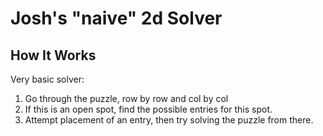 # Josh's "naive" 2d Solver

## How It Works
Very basic solver:
 1. Go through the puzzle, row by row and col by col
 2. If this is an open spot, find the possible entries for this spot.
 3. Attempt placement of an entry, then try solving the puzzle from there.
